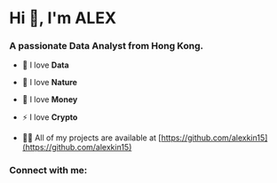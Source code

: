 <h1 >Hi 👋, I'm ALEX</h1>
<h3 >A passionate Data Analyst from Hong Kong.</h3>

- 🔭 I love **Data**

- 🌱 I love **Nature**

- 🤝 I love **Money**
  
- ⚡ I love **Crypto**

- 👨‍💻 All of my projects are available at [https://github.com/alexkin15](https://github.com/alexkin15)




<h3 align="left">Connect with me:</h3>
<p align="left">
</p>

